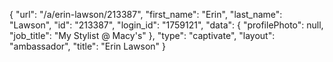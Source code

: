 {
    "url": "\/a\/erin-lawson\/213387",
    "first_name": "Erin",
    "last_name": "Lawson",
    "id": "213387",
    "login_id": "1759121",
    "data": {
        "profilePhoto": null,
        "job_title": "My Stylist @ Macy's"
    },
    "type": "captivate",
    "layout": "ambassador",
    "title": "Erin Lawson"
}